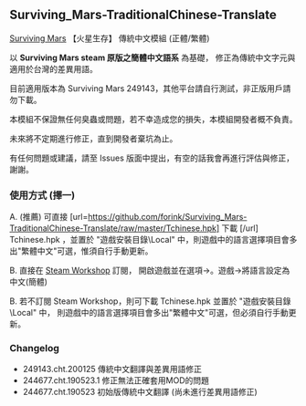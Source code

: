 ## Surviving_Mars-TraditionalChinese-Translate
 [Surviving Mars](https://store.steampowered.com/app/464920/Surviving_Mars/) 【火星生存】 傳統中文模組 (正體/繁體)

以 **Surviving Mars steam 原版之簡體中文語系** 為基礎，
修正為傳統中文字元與適用於台灣的差異用語。

目前適用版本為 Surviving Mars 249143，其他平台請自行測試，非正版用戶請勿下載。

本模組不保證無任何臭蟲或問題，若不幸造成您的損失，本模組開發者概不負責。

未來將不定期進行修正，直到開發者棄坑為止。

有任何問題或建議，請至 Issues 版面中提出，有空的話我會再進行評估與修正，謝謝。

### 使用方式 (擇一)

A. (推薦) 可直接 [url=https://github.com/forink/Surviving_Mars-TraditionalChinese-Translate/raw/master/Tchinese.hpk] 下載 [/url] Tchinese.hpk ，並置於 "遊戲安裝目錄\Local\" 中，則遊戲中的語言選擇項目會多出"繁體中文"可選，惟須自行手動更新。

B. 直接在 [Steam Workshop](https://steamcommunity.com/sharedfiles/filedetails/?id=1749276214) 訂閱，
開啟遊戲並在選項->。遊戲->將語言設定為中文(簡體)

B. 若不訂閱 Steam Workshop，則可下載 Tchinese.hpk 並置於 "遊戲安裝目錄\Local\" 中，
則遊戲中的語言選擇項目會多出"繁體中文"可選，但必須自行手動更新。

### Changelog

* 249143.cht.200125 傳統中文翻譯與差異用語修正
* 244677.cht.190523.1 修正無法正確套用MOD的問題
* 244677.cht.190523 初始版傳統中文翻譯 (尚未進行差異用語修正)
